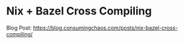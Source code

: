 # Nix + Bazel Cross Compiling

Blog Post: <https://blog.consumingchaos.com/posts/nix-bazel-cross-compiling/>
